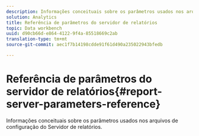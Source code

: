 ```yaml
---
description: Informações conceituais sobre os parâmetros usados nos arquivos de configuração do Servidor de relatórios.
solution: Analytics
title: Referência de parâmetros do servidor de relatórios
topic: Data workbench
uuid: d90cb66d-e864-4122-9f4a-85518669c2ab
translation-type: tm+mt
source-git-commit: aec1f7b14198cdde91f61d490a235022943bfedb

---
```



# Referência de parâmetros do servidor de relatórios{#report-server-parameters-reference}

Informações conceituais sobre os parâmetros usados nos arquivos de configuração do Servidor de relatórios.

